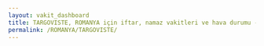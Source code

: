 ```yaml
---
layout: vakit_dashboard
title: TARGOVISTE, ROMANYA için iftar, namaz vakitleri ve hava durumu - ilçe/eyalet seç
permalink: /ROMANYA/TARGOVISTE/
---
```


<script type="text/javascript">
  var GLOBAL_COUNTRY = 'ROMANYA';
  var GLOBAL_CITY = 'TARGOVISTE';
  var GLOBAL_STATE = '';
  var lat = 72;
  var lon = 21;
</script>

